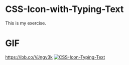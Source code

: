 # CSS-Icon-with-Typing-Text
This is my exercise.

# GIF
https://ibb.co/VJngv3k
<a href="https://imgbb.com/"><img src="https://i.ibb.co/4Kv8jJ0/CSS-Icon-Typing-Text.gif" alt="CSS-Icon-Typing-Text" border="0" /></a>
